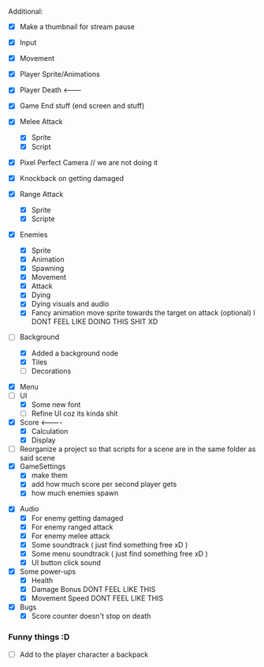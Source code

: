 Additional:
- [x] Make a thumbnail for stream pause
 

- [x] Input
- [x] Movement
- [x] Player Sprite/Animations
- [x] Player Death <---
- [x] Game End stuff (end screen and stuff)
- [x] Melee Attack
	- [x] Sprite
	- [x] Script
- [x] Pixel Perfect Camera // we are not doing it 
- [x] Knockback on getting damaged
- [x] Range Attack
	- [x] Sprite
	- [x] Scripte
- [x] Enemies
	- [x] Sprite
	- [x] Animation
	- [x] Spawning
	- [x] Movement
	- [x] Attack
	- [x] Dying
	- [x] Dying visuals and audio
	- [x] Fancy animation move sprite towards the target on attack (optional) I DONT FEEL LIKE DOING THIS SHIT XD
- [ ] Background
	- [x] Added a background node
	- [x] Tiles
	- [ ] Decorations
* [x] Menu
* [ ] UI
	* [x] Some new font
	* [ ] Refine UI coz its kinda shit
* [x] Score <----
	* [x] Calculation
	* [x] Display
* [ ] Reorganize a project so that scripts for a scene are in the same folder as said scene
* [x] GameSettings
	* [x] make them 
	* [x] add how much score per second player gets
	* [x] how much enemies spawn
- [x] Audio
	- [x] For enemy getting damaged 
	- [x] For enemy ranged attack
	- [x] For enemy melee attack
	- [x] Some soundtrack ( just find something free xD )
	- [x] Some menu soundtrack ( just find something free xD )
	- [x] UI button click sound
- [x] Some power-ups
	- [x] Health
	- [x] Damage Bonus DONT FEEL LIKE THIS
	- [x] Movement Speed DONT FEEL LIKE THIS
- [x] Bugs
	- [x] Score counter doesn't stop on death

### Funny things :D
- [ ] Add to the player character a backpack